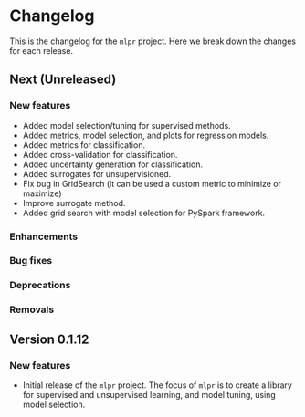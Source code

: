 # Changelog

This is the changelog for the `mlpr` project. Here we break down the changes for each release.

## Next (Unreleased)

### New features
- Added model selection/tuning for supervised methods.
- Added metrics, model selection, and plots for regression models.
- Added metrics for classification.
- Added cross-validation for classification.
- Added uncertainty generation for classification.
- Added surrogates for unsupervisioned.
- Fix bug in GridSearch (it can be used a custom metric to minimize or maximize)
- Improve surrogate method.
- Added grid search with model selection for PySpark framework.

### Enhancements

### Bug fixes

### Deprecations

### Removals

## Version 0.1.12

### New features

- Initial release of the `mlpr` project. The focus of `mlpr` is to create a library for supervised and unsupervised learning, and model tuning, using model selection.